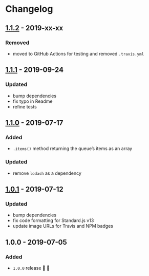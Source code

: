 # Changelog


## [1.1.2](https://github.com/superchargejs/queue-datastructure/compare/v1.1.1...v1.1.2) - 2019-xx-xx

### Removed
- moved to GitHub Actions for testing and removed `.travis.yml`


## [1.1.1](https://github.com/superchargejs/queue-datastructure/compare/v1.1.0...v1.1.1) - 2019-09-24

### Updated
- bump dependencies
- fix typo in Readme
- refine tests


## [1.1.0](https://github.com/superchargejs/queue-datastructure/compare/v1.0.1...v1.1.0) - 2019-07-17

### Added
- `.items()` method returning the queue’s items as an array

### Updated
- remove `lodash` as a dependency


## [1.0.1](https://github.com/superchargejs/queue-datastructure/compare/v1.0.0...v1.0.1) - 2019-07-12

### Updated
- bump dependencies
- fix code formatting for Standard.js v13
- update image URLs for Travis and NPM badges


## 1.0.0 - 2019-07-05

### Added
- `1.0.0` release 🚀 🎉
